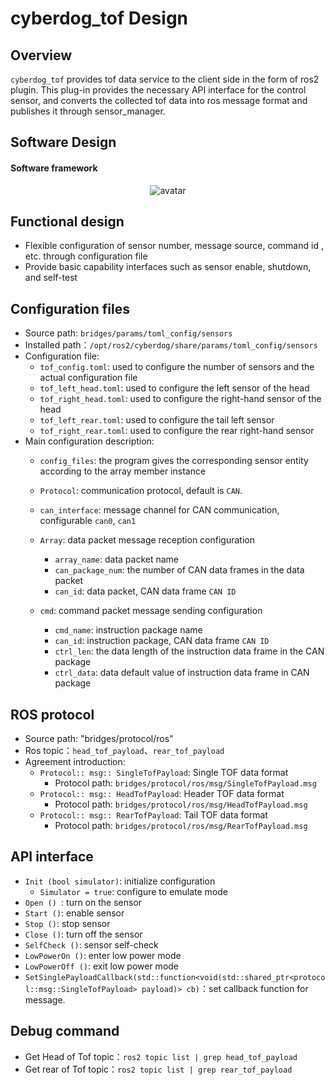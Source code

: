 # cyberdog_tof Design

##  Overview

``cyberdog_tof`` provides tof data service to the client side in the form of ros2 plugin. This plug-in provides the necessary API interface for the control sensor, and converts the collected tof data into ros message format and publishes it through sensor_manager.

## Software Design

#### Software framework

<center>

 ![avatar](./image/cyberdog_tof/cyberdog_tof.png)

</center>

<!--
Data stream on

<center>

 ![avatar](./image/cyberdog_tof/cyberdog_tof_open_flow.png)
 
</center>

Data stream closed

<center>

 ![avatar](./image/cyberdog_tof/cyberdog_tof_close_flow.png)

</center>
-->

## Functional design

- Flexible configuration of sensor number, message source, command id , etc. through configuration file
- Provide basic capability interfaces such as sensor enable, shutdown, and self-test

## Configuration files

- Source path: ``bridges/params/toml_config/sensors``
- Installed path：``/opt/ros2/cyberdog/share/params/toml_config/sensors``
- Configuration file:
  - ``tof_config.toml``: used to configure the number of sensors and the actual configuration file
  - ``tof_left_head.toml``: used to configure the left sensor of the head
  - ``tof_right_head.toml``: used to configure the right-hand sensor of the head
  - ``tof_left_rear.toml``: used to configure the tail left sensor
  - ``tof_right_rear.toml``: used to configure the rear right-hand sensor
- Main configuration description:
  - ``config_files``: the program gives the corresponding sensor entity according to the array member instance
  - ``Protocol``: communication protocol, default is ``CAN``.
  - ``can_interface``: message channel for CAN communication, configurable     ``can0``, ``can1``
  - ``Array``: data packet message reception configuration
    - ``array_name``: data packet name
    - ``can_package_num``: the number of CAN data frames in the data packet
    - ``can_id``: data packet, CAN data frame ``CAN ID``

  - ``cmd``: command packet message sending configuration
    - ``cmd_name``: instruction package name
    - ``can_id``: instruction package, CAN data frame ``CAN ID``
    - ``ctrl_len``: the data length of the instruction data frame in the CAN package
    - ``ctrl_data``: data default value of instruction data frame in CAN package

## ROS protocol
- Source path: "bridges/protocol/ros"
- Ros topic：``head_tof_payload``、``rear_tof_payload``
- Agreement introduction:
  - ``Protocol:: msg:: SingleTofPayload``: Single TOF data format
    - Protocol path: ``bridges/protocol/ros/msg/SingleTofPayload.msg``
  - ``Protocol:: msg:: HeadTofPayload``: Header TOF data format
    - Protocol path: ``bridges/protocol/ros/msg/HeadTofPayload.msg``
  - ``Protocol:: msg:: RearTofPayload``: Tail TOF data format
    - Protocol path: ``bridges/protocol/ros/msg/RearTofPayload.msg``

##  API interface
- ``Init (bool simulator)``: initialize configuration
  - ``Simulator = true``: configure to emulate mode
- ``Open () ``: turn on the sensor
- ``Start ()``: enable sensor
- ``Stop ()``: stop sensor
- ``Close ()``: turn off the sensor
- ``SelfCheck ()``: sensor self-check
- ``LowPowerOn ()``: enter low power mode
- ``LowPowerOff ()``: exit low power mode
- ``SetSinglePayloadCallback(std::function<void(std::shared_ptr<protocol::msg::SingleTofPayload> payload)> cb)``：set callback function for message.

## Debug command
  - Get Head of Tof topic：``ros2 topic list | grep head_tof_payload``
  - Get rear of Tof topic：``ros2 topic list | grep rear_tof_payload``
